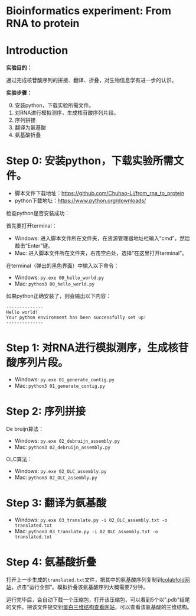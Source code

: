 # Bioinformatics experiment: From RNA to protein

# Introduction

**实验目的：**

通过完成核苷酸序列的拼接、翻译、折叠，对生物信息学有进一步的认识。

**实验步骤：**

0. 安装python，下载实验所需文件。
1. 对RNA进行模拟测序，生成核苷酸序列片段。
2. 序列拼接
3. 翻译为氨基酸
4. 氨基酸折叠

# Step 0: 安装python，下载实验所需文件。

-  脚本文件下载地址：https://github.com/Chuhao-Li/from_rna_to_protein
-  python下载地址：https://www.python.org/downloads/

检查python是否安装成功：

首先要打开terminal：

- Windows: 进入脚本文件所在文件夹，在资源管理器地址栏输入“cmd”，然后敲击“Enter”键。
- Mac: 进入脚本文件所在文件夹，右击空白处，选择“在这里打开terminal”。

在terminal（弹出的黑色界面）中输入以下命令：

- Windows: `py.exe 00_hello_world.py`
- Mac: `python3 00_hello_world.py`

如果python正确安装了，则会输出以下内容：

```
--------------
Hello world!
Your python environment has been successfully set up!
--------------
```

# Step 1: 对RNA进行模拟测序，生成核苷酸序列片段。

- Windows: `py.exe 01_generate_contig.py`
- Mac: `python3 01_generate_contig.py`

# Step 2: 序列拼接

De bruijn算法：

- Windows: `py.exe 02_debruijn_assembly.py`
- Mac: `python3 02_debruijn_assembly.py`

OLC算法：

- Windows: `py.exe 02_OLC_assembly.py`
- Mac: `python3 02_OLC_assembly.py`

# Step 3: 翻译为氨基酸

- Windows: `py.exe 03_translate.py -i 02_OLC_assembly.txt -o translated.txt`
- Mac: `python3 03_translate.py -i 02_OLC_assembly.txt -o translated.txt`

# Step 4: 氨基酸折叠

打开上一步生成的`translated.txt`文件，把其中的氨基酸序列复制到<a href="https://colab.research.google.com/github/sokrypton/ColabFold/blob/main/AlphaFold2.ipynb" target="_blank">colabfold网站</a>，点击“运行全部”。模拟折叠该氨基酸序列大概需要7分钟。

运行完毕后，会自动下载一个压缩包，打开该压缩包，可以看到5个以".pdb"结尾的文件。把该文件提交到<a href="https://www.rcsb.org/3d-view" target="_blank">蛋白三维结构查看网站</a>，可以查看该氨基酸的三维结构。
